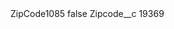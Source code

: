 <?xml version="1.0" encoding="UTF-8"?>
<CustomMetadata xmlns="http://soap.sforce.com/2006/04/metadata" xmlns:xsi="http://www.w3.org/2001/XMLSchema-instance" xmlns:xsd="http://www.w3.org/2001/XMLSchema">
    <label>ZipCode1085</label>
    <protected>false</protected>
    <values>
        <field>Zipcode__c</field>
        <value xsi:type="xsd:string">19369</value>
    </values>
</CustomMetadata>
